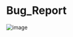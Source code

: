 # Bug_Report
![image](https://github.com/user-attachments/assets/12d42eef-661a-4efe-b781-eb7479565508)
